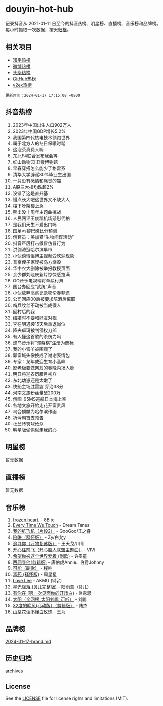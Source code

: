 # douyin-hot-hub

记录抖音从 2021-01-11 日至今的抖音热榜、明星榜、直播榜、音乐榜和品牌榜。每小时抓取一次数据，按天[归档](archives)。

## 相关项目

- [知乎热榜](https://github.com/lonnyzhang423/zhihu-hot-hub)
- [微博热榜](https://github.com/lonnyzhang423/weibo-hot-hub)
- [头条热榜](https://github.com/lonnyzhang423/toutiao-hot-hub)
- [GitHub热榜](https://github.com/lonnyzhang423/github-hot-hub)
- [v2ex热榜](https://github.com/lonnyzhang423/v2ex-hot-hub)


`更新时间：2024-01-17 17:15:08 +0800`

## 抖音热榜

1. 2023年中国出生人口902万人
1. 2023年中国GDP增长5.2%
1. 我国第四代核电技术领跑世界
1. 属于北方人的冬日保暖时髦
1. 这泡茶真费人啊
1. 东北F4联合发布我会等
1. 红山动物园 丑猴博物馆
1. 早春穿搭怎么能少了格雷系
1. 清华大学辟谣80%毕业生出国
1. 一只没有感情和痛觉的猫
1. A股三大指均跌超2%
1. 没错了这是直升基
1. 慢点长大吧这世界又不缺大人
1. 楼下吵架楼上急
1. 熊出没十周年主题曲挑战
1. 人民网评王俊凯机场怒怼代拍
1. 是我们天生不爱出门吗
1. 国足vs黎巴嫩比分预测
1. 俄官员：美加紧“生物间谍活动”
1. 抖音严厉打击假冒仿冒行为
1. 洪剑涛逛哈尔滨早市
1. 小伙谈情侣博主视频受欢迎现象
1. 普京侄子家疑被乌方烧毁
1. 华中农大删除被举报教授页面
1. 余少群刘晓庆新片惊悚感拉满
1. QQ音乐电视端将单独付费
1. 国台办回应“武统”声音
1. 小伙放弃高薪记录鄂伦春非遗
1. 公司回应00后被要求陪酒后离职
1. 哨兵纹丝不动被当成假人
1. 回村后的我
1. 结婚时不要和好友对视
1. 李在明遇袭15天后重返岗位
1. 降央卓玛被判侵权刀郎
1. 有人懂这首歌的杀伤力吗
1. 蜂鸟音乐将“邓紫棋”注册为商标
1. 我的小雪羊被围观了
1. 郭富城头像换成了谢谢表情包
1. 专家：龙年或迎生育小高峰
1. 影老板要做网友的春晚内场人脉
1. 明日将迎农历腊月初八
1. 东北幼崽还是太嫩了
1. 快船主场胜雷霆 乔治38分
1. 河南文旅粉丝量破200万
1. 俄图-95MS巡航日本海上空
1. 各地文旅开始走花开富贵风
1. 乌合麒麟为哈尔滨作画
1. 祈今朝首支预告
1. 杜兰特罚球绝杀
1. 明星版偷偷偷走我的心

## 明星榜

暂无数据

## 直播榜

暂无数据

## 音乐榜

1. [frozen heart.](https://sf6-cdn-tos.douyinstatic.com/obj/tos-cn-ve-2774/oIIWJfyjIACZA9zQMtnJ6hQQhFC4vhCupoRBsO) - 8Bite
1. [Every Time We Touch](https://sf86-cdn-tos.douyinstatic.com/obj/tos-cn-ve-2774/ogN6lUKQeBBfEVhIOMikG1CcJjugxk1tztZyhP) - Dream Tunes
1. [我的纸飞机（片段2）](https://sf86-cdn-tos.douyinstatic.com/obj/tos-cn-ve-2774/oM2ZrKcg2CD5AeRB2gkeXOFB1IxAGJdZPazYHf) - GooGoo/王之睿
1. [陷阱（释怀版）](https://sf3-cdn-tos.douyinstatic.com/obj/tos-cn-ve-2774/oE8C21LeZrzKLDFfQYgMzx4GAIHageG5IzayY7) - Zy/白允y
1. [追寻你（万物复苏版）](https://sf86-cdn-tos.douyinstatic.com/obj/tos-cn-ve-2774/oYeAZJsbjIDit9APmBg8u6uDUQnHmoCf3gbo74) - 王天戈/川青
1. [开心往前飞（开心超人联盟主题曲）](https://sf86-cdn-tos.douyinstatic.com/obj/tos-cn-ve-2774/9d8fb7c82cf1421fb93a9fe925275e0a) - VIVI
1. [希望你被这个世界爱着 (副歌)](https://sf86-cdn-tos.douyinstatic.com/obj/tos-cn-ve-2774/oUHCmWQfZlE3QQBKBeD8rCFLpJzPgCpImhsxMt) - 许亚童
1. [西厢寻他(剪辑版)](https://sf86-cdn-tos.douyinstatic.com/obj/tos-cn-ve-2774/oUsAVfAQKlRNxEv5qxvIB8o5qmIWUcXbzJKJhw) - 唐伯虎Annie、伯爵Johnny
1. [可能（副歌）](https://sf3-cdn-tos.douyinstatic.com/obj/tos-cn-ve-2774/cde1731888894259b333569393c2fb51) - 程响
1. [毒药 (释怀版)](https://sf3-cdn-tos.douyinstatic.com/obj/tos-cn-ve-2774/oYILMEAzspdZBIzy4frJNB8ZHPHWAhiwowd4Ad) - 周星星
1. [Love Lee](https://sf86-cdn-tos.douyinstatic.com/obj/tos-cn-ve-2774/o05GbkJGbCBTdDnMtB0fwOYgkeZp23vrWQDQBS) - AKMU (악뮤)
1. [星光降落 (贝儿完整版)](https://sf86-cdn-tos.douyinstatic.com/obj/tos-cn-ve-2774/okwB9hAwyAtsFFkFBzAX1hOOfQuIoMNs0W2Mwr) - 陆雨萱（贝儿）
1. [有你在 (第一次见面你的开场白)](https://sf86-cdn-tos.douyinstatic.com/obj/tos-cn-ve-2774/oAthrQ3ClJBfI57uBoFEgNDYtNCZ0TSYQQfxQ0) - 赵露思
1. [太阳（全网搜_太阳刘鹏_可听）](https://sf6-cdn-tos.douyinstatic.com/obj/tos-cn-ve-2774/ogWbyIQnlBFImVbeDocRdCIYtBHlbJXgfZMvgz) - 刘鹏
1. [32度的晚风(心动版）（剪辑版）](https://sf86-cdn-tos.douyinstatic.com/obj/tos-cn-ve-2774/owNyabsyWdzUulxhoJfK8IBXgp0UMQAHpvGh2B) - 陆杰
1. [山茶花读不懂白玫瑰](https://sf6-cdn-tos.douyinstatic.com/obj/tos-cn-ve-2774/osfn8B7DktrRHEPJgPCfDbw7QDQEkwC16BxZg9) - 王为

## 品牌榜

[2024-01-17-brand.md](archives/2024-01-17-brand.md)

## 历史归档

[archives](archives)

## License

See the [LICENSE](LICENSE) file for license rights and limitations (MIT).
